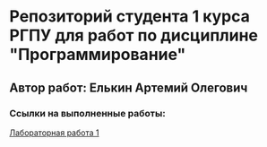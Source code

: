 # Репозиторий студента 1 курса РГПУ для работ по дисциплине "Программирование"
## Автор работ: Елькин Артемий Олегович

### Ссылки на выполненные работы:
[Лабораторная работа 1](https://github.com/temaelkin/PROG_LABS/blob/main/LR1/lab_1-%D0%95%D0%BB%D1%8C%D0%BA%D0%B8%D0%BD_%D0%90%D1%80%D1%82%D0%B5%D0%BC%D0%B8%D0%B9_1%D0%BA%D1%83%D1%80%D1%81_%D0%98%D0%92%D0%A2-1.2.md)
